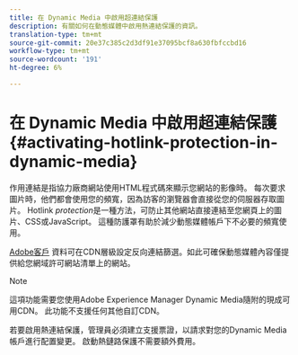 ```yaml
---
title: 在 Dynamic Media 中啟用超連結保護
description: 有關如何在動態媒體中啟用熱連結保護的資訊。
translation-type: tm+mt
source-git-commit: 20e37c385c2d3df91e37095bcf8a630fbfccbd16
workflow-type: tm+mt
source-wordcount: '191'
ht-degree: 6%

---
```



# 在 Dynamic Media 中啟用超連結保護 {#activating-hotlink-protection-in-dynamic-media}

作用連結是指協力廠商網站使用HTML程式碼來顯示您網站的影像時。 每次要求圖片時，他們都會使用您的頻寬，因為訪客的瀏覽器會直接從您的伺服器存取圖片。 Hotlink *protection*&#x200B;是一種方法，可防止其他網站直接連結至您網頁上的圖片、CSS或JavaScript。 這種防護罩有助於減少動態媒體帳戶下不必要的頻寬使用。

[Adobe客戶](https://helpx.adobe.com/support.html) 資料可在CDN層級設定反向連結篩選。如此可確保動態媒體內容僅提供給您網域許可網站清單上的網站。

>[!NOTE]
>
>這項功能需要您使用Adobe Experience Manager Dynamic Media隨附的現成可用CDN。 此功能不支援任何其他自訂CDN。

若要啟用熱連結保護，管理員必須建立支援票證，以請求對您的Dynamic Media帳戶進行配置變更。 啟動熱鏈路保護不需要額外費用。
